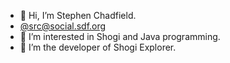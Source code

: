 - 👋 Hi, I’m Stephen Chadfield.
- [@src@social.sdf.org](https://social.sdf.org/@src)
- 👀 I’m interested in Shogi and Java programming.
- 🌱 I’m the developer of Shogi Explorer.

<!---
schadfield/schadfield is a ✨ special ✨ repository because its `README.md` (this file) appears on your GitHub profile.
You can click the Preview link to take a look at your changes.
--->
